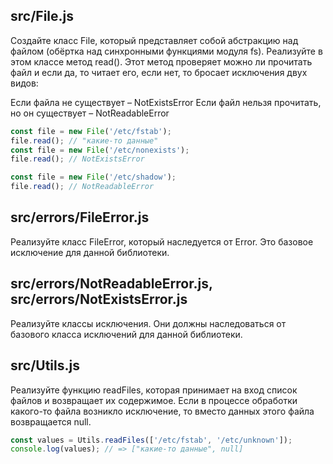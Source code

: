 ## src/File.js
Создайте класс File, который представляет собой абстракцию над файлом (обёртка над синхронными функциями модуля fs). Реализуйте в этом классе метод read(). Этот метод проверяет можно ли прочитать файл и если да, то читает его, если нет, то бросает исключения двух видов:

Если файла не существует – NotExistsError
Если файл нельзя прочитать, но он существует – NotReadableError
```js
const file = new File('/etc/fstab');
file.read(); // "какие-то данные"
const file = new File('/etc/nonexists');
file.read(); // NotExistsError

const file = new File('/etc/shadow');
file.read(); // NotReadableError
```

## src/errors/FileError.js
Реализуйте класс FileError, который наследуется от Error. Это базовое исключение для данной библиотеки.

## src/errors/NotReadableError.js, src/errors/NotExistsError.js
Реализуйте классы исключения. Они должны наследоваться от базового класса исключений для данной библиотеки.

## src/Utils.js
Реализуйте функцию readFiles, которая принимает на вход список файлов и возвращает их содержимое. Если в процессе обработки какого-то файла возникло исключение, то вместо данных этого файла возвращается null.
```js
const values = Utils.readFiles(['/etc/fstab', '/etc/unknown']);
console.log(values); // => ["какие-то данные", null]
```

